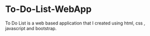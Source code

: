 # To-Do-List-WebApp
To Do List is a web based application that I created using html, css , javascript and bootstrap.
